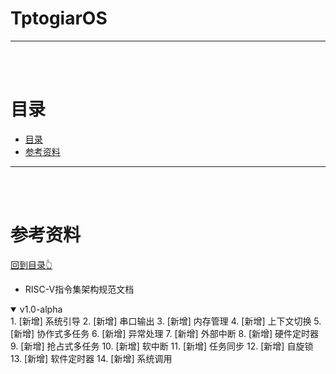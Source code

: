 # TptogiarOS
<hr/>
<br/><br/>

# 目录

- [目录](#目录)
- [参考资料](#参考资料)


  
<hr><br/><br/>

# 参考资料
[回到目录👆](#目录)
- RISC-V指令集架构规范文档





<details open="open">
  <summary>v1.0-alpha</summary>
1.  [新增] 系统引导
2.  [新增] 串口输出
3.  [新增] 内存管理
4.  [新增] 上下文切换
5.  [新增] 协作式多任务
6.  [新增] 异常处理
7.  [新增] 外部中断
8.  [新增] 硬件定时器
9.  [新增] 抢占式多任务
10. [新增] 软中断
11. [新增] 任务同步
12. [新增] 自旋锁
13. [新增] 软件定时器
14. [新增] 系统调用
</details>
